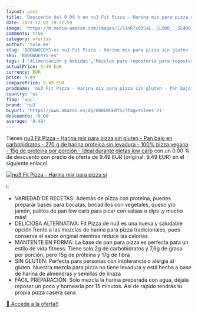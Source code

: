 ```yaml
---
layout: post
title: 'Descuento del 0.00 % en nu3 Fit Pizza - Harina mix para pizza si'
date: 2021-12-02 19:22:59
image: 'https://m.media-amazon.com/images/I/51nR7xQOSsL._SL500_._SL400_.jpg'
comments: true
category: ofertas
author: 'tole.es'
slug: 'B00GWOERYS-es nu3 Fit Pizza - Harina mix para pizza sin gluten - Pan...'
sku: 'B00GWOERYS-es'
tags: [ 'Alimentación y bebidas','Mezclas para repostería para repostería','Productos para cocina y repostería','gluten','harina','levadura','nu3','sin', ]
actualPrice: 9.49 EUR
currency: EUR
price: 9.49
comparePrice: 9.49 EUR
prodname: 'nu3 Fit Pizza - Harina mix para pizza sin gluten - Pan bajo en carbohidratos - 270 g de harina proteica sin levadura - 100% pizza vegana - 15g de proteína por porción - Ideal durante dietas low carb'
country: 'es'
flag: '🇪🇸'
brand: 'nu3'
buyurl: 'https://www.amazon.es/dp/B00GWOERYS/?tag=tolees-21'
descuento: '0.00'
average: '9.49'
---
```


Tienes [nu3 Fit Pizza - Harina mix para pizza sin gluten - Pan bajo en carbohidratos - 270 g de harina proteica sin levadura - 100% pizza vegana - 15g de proteína por porción - Ideal durante dietas low carb](https://www.amazon.es/dp/B00GWOERYS/?tag=tolees-21) con un 0.00 % de descuento con precio de oferta de 9.49 EUR (original: 9.49 EUR) en el siguiente enlace!

[![nu3 Fit Pizza - Harina mix para pizza si](https://m.media-amazon.com/images/I/51nR7xQOSsL._SL500_._SL400_.jpg)](https://www.amazon.es/dp/B00GWOERYS/?tag=tolees-21)

ℹ️:

- VARIEDAD DE RECETAS: Además de pizza con proteína, puedes preparar bases para bocatas, bocadillos con vegetales, queso y/o jamón, palitos de pan low carb para picar con salsas o dips ¡y mucho más!
- DELICIOSA ALTERNATIVA: Fit Pizza de nu3 es una nueva y saludable opción frente a las mezclas de harina para pizza tradicionales, pues conserva el sabor original mientras reduce las calorías
- MANTENTE EN FORMA: La base de pan para pizza es perfecta para un estilo de vida fitness. Tiene solo 2g de carbohidratos y 7,6g de grasa por porción, pero 15g de proteína y 17g de fibra
- SIN GLUTEN: Perfecta para personas con intolerancia o alergia al gluten. Nuestra mezcla para pizza no tiene levadura y está hecha a base de harina de almendras y semillas de linaza
- FÁCIL PREPARACIÓN: Solo mezcla la harina preparada con agua, déjala reposar un poco y hornearla por 15 minutos. Así de rápido tendrás tu propia pizza casera sana

[🛒 Accede a la oferta!!](https://www.amazon.es/dp/B00GWOERYS/?tag=tolees-21)
